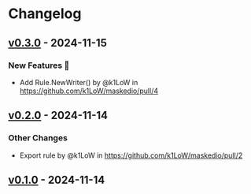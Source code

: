 # Changelog

## [v0.3.0](https://github.com/k1LoW/maskedio/compare/v0.2.0...v0.3.0) - 2024-11-15
### New Features 🎉
- Add Rule.NewWriter() by @k1LoW in https://github.com/k1LoW/maskedio/pull/4

## [v0.2.0](https://github.com/k1LoW/maskedio/compare/v0.1.0...v0.2.0) - 2024-11-14
### Other Changes
- Export rule by @k1LoW in https://github.com/k1LoW/maskedio/pull/2

## [v0.1.0](https://github.com/k1LoW/maskedio/commits/v0.1.0) - 2024-11-14
